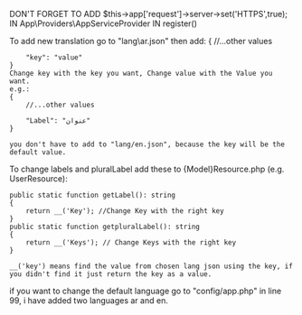 DON'T FORGET TO ADD
            $this->app['request']->server->set('HTTPS',true);
    IN App\Providers\AppServiceProvider IN register()


To add new translation go to "lang\ar.json" then add:
    {
        //...other values

        "key": "value" 
    }
    Change key with the key you want, Change value with the Value you want.
    e.g.:
    {
        //...other values

        "Label": "عنوان" 
    }

    you don't have to add to "lang/en.json", because the key will be the default value.

To change labels and pluralLabel add these to {Model}Resource.php (e.g. UserResource):

    public static function getLabel(): string
    {
        return __('Key'); //Change Key with the right key
    }
    public static function getpluralLabel(): string
    {
        return __('Keys'); // Change Keys with the right key
    }

    __('key') means find the value from chosen lang json using the key, if you didn't find it just return the key as a value.

if you want to change the default language go to "config/app.php" in line 99, i have added two languages ar and en.